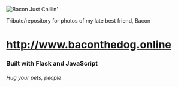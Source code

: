 ![Bacon Just Chillin'](https://s3.us-east-2.amazonaws.com/baconthedog/DeliriousHatefulEkaltadeta.gif)

Tribute/repository for photos of my late best friend, Bacon

# http://www.baconthedog.online

### Built with Flask and JavaScript

###### Hug your pets, people
